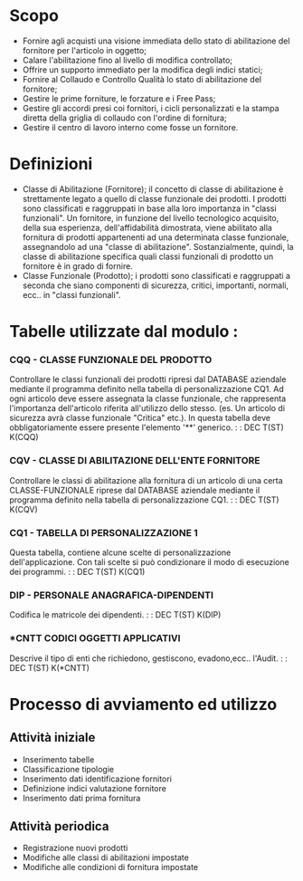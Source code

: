 # Scopo
 * Fornire agli acquisti una visione immediata dello stato di abilitazione del fornitore per l'articolo in oggetto;
 * Calare l'abilitazione fino al livello di modifica controllato;
 * Offrire un supporto immediato per la modifica degli indici statici;
 * Fornire al Collaudo e Controllo Qualità lo stato di abilitazione del fornitore;
 * Gestire le prime forniture, le forzature e i Free Pass;
 * Gestire gli accordi presi coi fornitori, i cicli personalizzati e la stampa diretta della griglia di collaudo con l'ordine di fornitura;
 * Gestire il centro di lavoro interno come fosse un fornitore.

# Definizioni
 * Classe di Abilitazione (Fornitore); il concetto di classe di abilitazione è strettamente legato a quello di classe funzionale dei prodotti. I prodotti sono classificati e raggruppati in base alla loro importanza in "classi funzionali". Un fornitore, in funzione del livello tecnologico acquisito, della sua esperienza, dell'affidabilità dimostrata, viene abilitato alla fornitura di prodotti appartenenti ad una determinata classe funzionale, assegnandolo ad una "classe di abilitazione".
Sostanzialmente, quindi, la classe di abilitazione specifica quali classi funzionali di prodotto un fornitore è in grado di fornire.
 * Classe Funzionale (Prodotto); i prodotti sono classificati e raggruppati a seconda che siano componenti di sicurezza, critici, importanti, normali, ecc.. in "classi funzionali".

# Tabelle utilizzate dal modulo : 
### CQQ - CLASSE FUNZIONALE DEL PRODOTTO
Controllare le classi funzionali dei prodotti ripresi dal DATABASE aziendale mediante il programma definito nella tabella di personalizzazione CQ1. Ad ogni articolo deve essere assegnata la classe funzionale, che rappresenta l'importanza dell'articolo riferita all'utilizzo dello stesso. (es. Un articolo di sicurezza avrà classe funzionale "Critica" etc.).
In questa tabella deve obbligatoriamente essere presente l'elemento '**' generico.
 :  : DEC T(ST) K(CQQ)

### CQV - CLASSE DI ABILITAZIONE DELL'ENTE FORNITORE
Controllare le classi di abilitazione alla fornitura di un articolo di una certa CLASSE-FUNZIONALE riprese dal DATABASE aziendale mediante il programma definito nella tabella di personalizzazione CQ1.
 :  : DEC T(ST) K(CQV)

### CQ1 - TABELLA DI PERSONALIZZAZIONE 1
Questa tabella, contiene alcune scelte di personalizzazione dell'applicazione. Con tali scelte si può condizionare il modo di esecuzione dei programmi.
 :  : DEC T(ST) K(CQ1)

### DIP - PERSONALE ANAGRAFICA-DIPENDENTI
Codifica le matricole dei dipendenti.
  :  : DEC T(ST) K(DIP)

### *CNTT CODICI OGGETTI APPLICATIVI
Descrive il tipo di enti che richiedono, gestiscono, evadono,ecc.. l'Audit.
  :  : DEC T(ST) K(*CNTT)

# Processo di avviamento ed utilizzo
## Attività iniziale
 * Inserimento tabelle
 * Classificazione tipologie
 * Inserimento dati identificazione fornitori
 * Definizione indici valutazione fornitore
 * Inserimento dati prima fornitura

## Attività periodica
 * Registrazione nuovi prodotti
 * Modifiche alle classi di abilitazioni impostate
 * Modifiche alle condizioni di fornitura impostate
